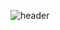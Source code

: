 ![header](https://capsule-render.vercel.app/api?type=waving&&&color=800080:ffc0cb,100:a82da8&height=300&section=header&text=Harin's%20Github&fontSize=60&fontColor=FFF0F0)

<!-- ### Hi there 👋 -->

<!--
**jxharin/jxharin** is a ✨ _special_ ✨ repository because its `README.md` (this file) appears on your GitHub profile.

Here are some ideas to get you started:

- 🔭 I’m currently working on ...
- 🌱 I’m currently learning ...
- 👯 I’m looking to collaborate on ...
- 🤔 I’m looking for help with ...
- 💬 Ask me about ...
- 📫 How to reach me: ...
- 😄 Pronouns: ...
- ⚡ Fun fact: ...
-->
